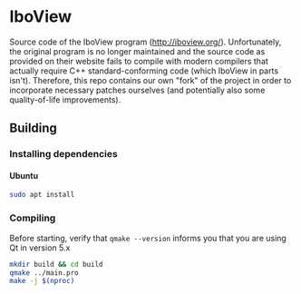 # IboView

Source code of the IboView program (http://iboview.org/). Unfortunately, the original program is no longer maintained and the source code as provided
on their website fails to compile with modern compilers that actually require C++ standard-conforming code (which IboView in parts isn't). Therefore,
this repo contains our own "fork" of the project in order to incorporate necessary patches ourselves (and potentially also some quality-of-life
improvements).

## Building

### Installing dependencies

#### Ubuntu

```bash
sudo apt install
```

### Compiling

Before starting, verify that `qmake --version` informs you that you are using Qt in version 5.x

```bash
mkdir build && cd build
qmake ../main.pro
make -j $(nproc)
```

